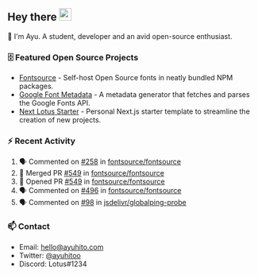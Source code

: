 ## Hey there <img src="https://media.giphy.com/media/hvRJCLFzcasrR4ia7z/giphy.gif" width="25" height="25">

📝 I'm Ayu. A student, developer and an avid open-source enthusiast.

### 🗄 Featured Open Source Projects

- [Fontsource](https://github.com/fontsource/fontsource) - Self-host Open Source fonts in neatly bundled NPM packages.
- [Google Font Metadata](https://github.com/fontsource/google-font-metadata) - A metadata generator that fetches and parses the Google Fonts API.
- [Next Lotus Starter](https://github.com/DecliningLotus/next-lotus-starter) - Personal Next.js starter template to streamline the creation of new projects.

### ⚡ Recent Activity

<!--START_SECTION:activity-->

1. 🗣 Commented on [#258](https://github.com/fontsource/fontsource/issues/258) in [fontsource/fontsource](https://github.com/fontsource/fontsource)
2. 🎉 Merged PR [#549](https://github.com/fontsource/fontsource/pull/549) in [fontsource/fontsource](https://github.com/fontsource/fontsource)
3. 💪 Opened PR [#549](https://github.com/fontsource/fontsource/pull/549) in [fontsource/fontsource](https://github.com/fontsource/fontsource)
4. 🗣 Commented on [#496](https://github.com/fontsource/fontsource/issues/496) in [fontsource/fontsource](https://github.com/fontsource/fontsource)
5. 🗣 Commented on [#98](https://github.com/jsdelivr/globalping-probe/issues/98) in [jsdelivr/globalping-probe](https://github.com/jsdelivr/globalping-probe)
<!--END_SECTION:activity-->

### 📫 Contact

- Email: hello@ayuhito.com
- Twitter: [@ayuhitoo](https://twitter.com/ayuhitoo)
- Discord: Lotus#1234
